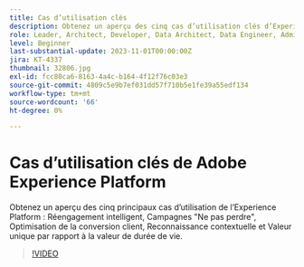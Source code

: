 ```yaml
---
title: Cas d’utilisation clés
description: Obtenez un aperçu des cinq cas d’utilisation clés d’Experience Platform&mdash;réengagement intelligent, Ne pas perdre les campagnes, optimisation de la conversion client, reconnaissance contextuelle et valeur unique à la valeur de durée de vie.
role: Leader, Architect, Developer, Data Architect, Data Engineer, Admin, User
level: Beginner
last-substantial-update: 2023-11-01T00:00:00Z
jira: KT-4337
thumbnail: 32806.jpg
exl-id: fcc80ca6-8163-4a4c-b164-4f12f76c03e3
source-git-commit: 4809c5e9b7ef031dd57f710b5e1fe39a55edf134
workflow-type: tm+mt
source-wordcount: '66'
ht-degree: 0%

---
```


# Cas d’utilisation clés de Adobe Experience Platform

Obtenez un aperçu des cinq principaux cas d’utilisation de l’Experience Platform : Réengagement intelligent, Campagnes &quot;Ne pas perdre&quot;, Optimisation de la conversion client, Reconnaissance contextuelle et Valeur unique par rapport à la valeur de durée de vie.

>[!VIDEO](https://video.tv.adobe.com/v/32806?learn=on)

